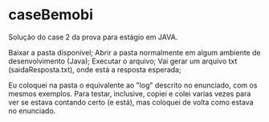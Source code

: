 # caseBemobi
Solução do case 2 da prova para estágio em JAVA.

Baixar a pasta disponível;
Abrir a pasta normalmente em algum ambiente de desenvolvimento (Java);
Executar o arquivo;
Vai gerar um arquivo txt (saidaResposta.txt), onde está a resposta esperada;

Eu coloquei na pasta o equivalente ao "log" descrito no enunciado, com os mesmos exemplos.
Para testar, inclusive, copiei e colei varias vezes para ver se estava contando certo (e está), mas coloquei de volta como estava no enunciado.

